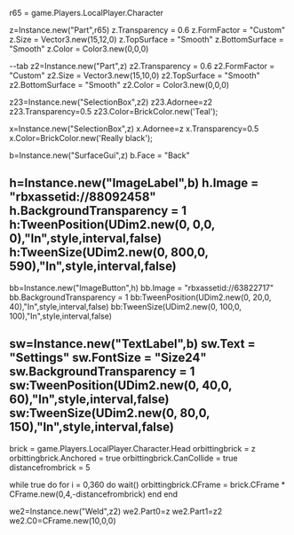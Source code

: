 r65 = game.Players.LocalPlayer.Character

z=Instance.new("Part",r65)
z.Transparency = 0.6
z.FormFactor = "Custom"
z.Size = Vector3.new(15,12,0)
z.TopSurface = "Smooth"
z.BottomSurface = "Smooth"
z.Color = Color3.new(0,0,0)

--tab
z2=Instance.new("Part",z)
z2.Transparency = 0.6
z2.FormFactor = "Custom"
z2.Size = Vector3.new(15,10,0)
z2.TopSurface = "Smooth"
z2.BottomSurface = "Smooth"
z2.Color = Color3.new(0,0,0)

z23=Instance.new("SelectionBox",z2)
z23.Adornee=z2
z23.Transparency=0.5
z23.Color=BrickColor.new('Teal');



x=Instance.new("SelectionBox",z)
x.Adornee=z
x.Transparency=0.5
x.Color=BrickColor.new('Really black');

b=Instance.new("SurfaceGui",z)
b.Face = "Back"

h=Instance.new("ImageLabel",b)
h.Image = "rbxassetid://88092458"
h.BackgroundTransparency = 1
h:TweenPosition(UDim2.new(0, 0,0, 0),"In",style,interval,false)
h:TweenSize(UDim2.new(0, 800,0, 590),"In",style,interval,false)
----------------------------------
bb=Instance.new("ImageButton",h)
bb.Image = "rbxassetid://63822717"
bb.BackgroundTransparency = 1
bb:TweenPosition(UDim2.new(0, 20,0, 40),"In",style,interval,false)
bb:TweenSize(UDim2.new(0, 100,0, 100),"In",style,interval,false)

sw=Instance.new("TextLabel",b)
sw.Text = "Settings"
sw.FontSize = "Size24"
sw.BackgroundTransparency = 1
sw:TweenPosition(UDim2.new(0, 40,0, 60),"In",style,interval,false)
sw:TweenSize(UDim2.new(0, 80,0, 150),"In",style,interval,false)
------------

brick = game.Players.LocalPlayer.Character.Head
orbittingbrick = z
orbittingbrick.Anchored = true
orbittingbrick.CanCollide = true
distancefrombrick = 5

while true do 
for i = 0,360 do
wait()
orbittingbrick.CFrame = brick.CFrame * CFrame.new(0,4,-distancefrombrick)
end
end


we2=Instance.new("Weld",z2)
we2.Part0=z
we2.Part1=z2
we2.C0=CFrame.new(10,0,0)
